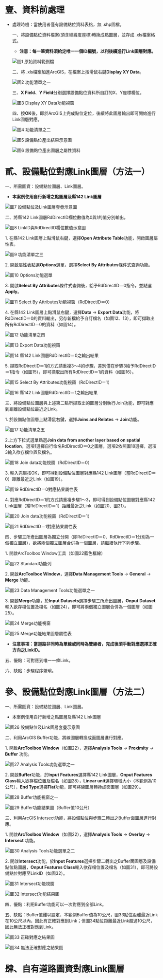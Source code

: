 # 壹、資料前處理

* 處理時機：當使用者僅有設備點位資料表格，無 .shp圖檔。

  一、將設備點位資料檔案(須含經緯度座標)轉換成點圖層，並存成 .xls檔案格式。
  
   * **注意：每一筆資料須給定唯一一個ID編號，以利後續進行Link圖層對應。**
     
     
  ![圖1 原始資料範例檔](0/0-1.png)
     
  
  二、將 .xls檔案加進ArcGIS，在檔案上按滑鼠右鍵**Display XY Data**。
  
  
  ![圖2 功能清單之一](0/0-2.png)
     
     
  三、**X Field**、**Y Field**分別選擇設備點位資料所自訂的X、Y座標欄位。
  
  
  ![圖3 Display XY Data功能視窗](0/0-3.png)
     
       
  四、按**OK**後，即於ArcGIS上完成點位定位，後續將此圖層輸出即可開始進行Link圖層對應。
    
    
  ![圖4 功能清單之二](0/0-4.png)
     
          
  ![圖5 設備點位產出結果示意圖](0/0-5.png)
     
   
  ![圖6 設備點位產出圖層之屬性資料](0/0-6.png)
  

# 貳、設備點位對應Link圖層（方法一）

  一、所需圖資：設備點位圖層、Link圖層。

   * **本案例使用自行新增之點圖層及縣142 Link圖層**
   
   
   ![圖7 設備點位及Link圖層套疊示意圖](1/1-1.png)
 
 
  二、將縣142 Link圖層RdDirectID欄位數值為0與1的值分別輸出。
  
  
   ![圖8 LinkID與RdDirectID欄位數值示意圖](1/1-2.png)
  
  
   1\. 在縣142 Link圖層上點滑鼠右鍵，選擇**Open Attribute Table**功能，開啟圖層屬性表。
   
   
   ![圖9 功能清單之三](1/1-2-1.png)
   
   
   2\. 開啟屬性表點選**Options**選單，選擇**Select By Attributes**條件式查詢功能。
   
   
   ![圖10 Options功能選單](1/1-2-2.png)
   
   
   3\. 開啟**Select By Attributes**條件式查詢後，給予RdDirectID＝0指令，並點選**Apply**。
   
   
   ![圖11 Select By Attributes功能視窗（RdDirectID＝0）](1/1-3.png)
      
      
   4\. 在縣142 Link圖層上點滑鼠右鍵，選擇**Data** → **Export Data**功能，將RdDirectID＝0的資料輸出，另存新檔給予自訂檔名（如圖12、13），即可擷取出所有RdDirectID＝0的資料（如圖14）。
   
   
   ![圖12 功能清單之四](1/1-5.png)
   
   
   ![圖13 Export Data功能視窗](1/1-6.png)
   
   
   ![圖14 縣142 Link圖層RdDirectID＝0之輸出結果](1/1-6-1.png)
   
   
   5\. 擷取RdDirectID＝1的方式請重複3～4的步驟，差別僅在步驟3給予RdDirectID＝1指令（如圖15），即可擷取出所有RdDirectID＝1的資料（如圖16）。
   
   
   ![圖15 Select By Attributes功能視窗（RdDirectID＝1）](1/1-4.png)
   
   
   ![圖16 縣142 Link圖層RdDirectID＝1之輸出結果](1/1-6-2.png)
   
   
  三、將設備點位圖層與上述第二點所擷取出的圖層分別執行Join功能，即可對應到距離設備點位最近之Link。
  
   1\. 於設備點位圖層上點滑鼠右鍵，選擇**Joins and Relates** → **Join**功能。
   
   
   ![圖17 功能清單之五](1/1-7.png)
   
   
   2\.上方下拉式選單點選**Join data from another layer based on spatial location**，選項1選擇自行命名RdDirectID＝0之圖層，選項2依照圖18選擇，選項3輸入欲存檔位置及檔名。
   
   
   ![圖18 Join data功能視窗（RdDirectID＝0）](1/1-8.png)
   
   
   3\. 輸入完畢按OK，即可得到設備點位圖層對應縣142 Link圖層（當RdDirectID＝0）距離最近之Link（如圖19）。
   
   
   ![圖19 RdDirectID＝0對應結果屬性表](1/1-9.png) 
   
   
   4\. 對應RdDirectID＝1的方式請重複步驟1～3，即可得到設備點位圖層對應縣142 Link圖層（當RdDirectID＝1）距離最近之Link（如圖20、圖21）。
   
   
   ![圖20 Join data功能視窗（RdDirectID＝1）](1/1-8-1.png) 
   
  
   ![圖21 RdDirectID＝1對應結果屬性表](1/1-10.png) 
   
   
 四、步驟三所產出圖層為獨立分開（即RdDirectID＝0、RdDirectID＝1分別為一個獨立圖層），欲將兩個獨立圖層合併為一個圖層，請繼續執行下列步驟。 
 
  1\. 開啟ArcToolbox Window工具（如圖22藍色框線）
  
  
   ![圖22 Standard功能列](1/1-11-1.png)
   
  
  2\. 開啟**ArcToolbox Window**，選擇**Data Management Tools** → **General** → **Merge** 功能。
  
  
   ![圖23 Data Management Tools功能選單之一](1/1-11.png)
  
  
  3\. 開啟**Merge**功能，於**Input Datasets**選擇步驟三所產出圖層，**Onput Dataset**輸入欲存檔位置及檔名（如圖24），即可將兩個獨立圖層合併為一個圖層（如圖25）。
  
  
   ![圖24 Merge功能視窗](1/1-12.png)
   
   
   ![圖25 Merge功能結果圖層屬性表](1/1-13.png)
  
  
   * **注意事項：當道路非同時為單線或同時為雙線者，完成後須手動對應選擇正確方向之LinkID。**
  
  
 五、優點：可對應到唯一一條Link。
 
 六、缺點：步驟程序繁瑣。
 

# 參、設備點位對應Link圖層（方法二）

 一、所需圖資：設備點位圖層、Link圖層。
 
  * 本案例使用自行新增之點圖層及縣142 Link圖層
  
  
  ![圖26 設備點位及Link圖層套疊示意圖](1/1-1.png)
  
  
 二、利用ArcGIS Buffer功能，將線圖層轉換成面圖層進行對應。
 
  1\. 開啟**ArcToolbox Window**（如圖22），選擇**Analysis Tools** → **Proximity** → **Buffer** 功能。
  
  
  ![圖27 Analysis Tools功能選單之一](2/2-1.png)
  
  
  2\. 開啟**Buffer**功能，於**Input Features**選擇縣142 Link圖層，**Onput Features Class**輸入欲存檔位置及檔名（如圖28），**Linear unit**選擇環域大小（本範例為10公尺），**End Type**選擇**Flat**功能，即可將線圖層轉換成面圖層（如圖29）。
  
  
  ![圖28 Buffer功能視窗之一](2/2-2.png)
  
  
  ![圖29 Buffer功能結果圖（Buffer值10公尺）](2/2-3.png)
  
  
 三、利用ArcGIS Intersect功能，將設備點位與步驟二轉出之Buffer面圖層進行對應。
 
  1\. 開啟**ArcToolbox Window**（如圖22），選擇**Analysis Tools** → **Overlay** → **Intersect** 功能。
  
  
  ![圖30 Analysis Tools功能選單之二](2/2-4.png)
  
  
  2\. 開啟**Intersect**功能，於**Input Features**選擇步驟二轉出之Buffer面圖層及設備點位點圖層，**Onput Features Class**輸入欲存檔位置及檔名（如圖31），即可將設備點位對應至LinkID（如圖32）。
  
 
  ![圖31 Intersect功能視窗](2/2-5.png)
 
 
  ![圖32 Intersect功能結果圖](2/2-6.png)
  
  
 四、優點：利用Buffer功能可以一次對應到全部Link。
 
 五、缺點：Buffer值難以設定，本範例Buffer值為10公尺，圖33點位距離最近Link在10公尺以內，因此有正確對應到Link；但圖34點位距離最近Link超過10公尺，因此無法正確對應到Link。
 
 
 ![圖33 正確對應之結果圖](2/2-8.png)
 
 
 ![圖34 無法正確對應之結果圖](2/2-7.png)
 


# 肆、自有道路圖資對應Link圖層

